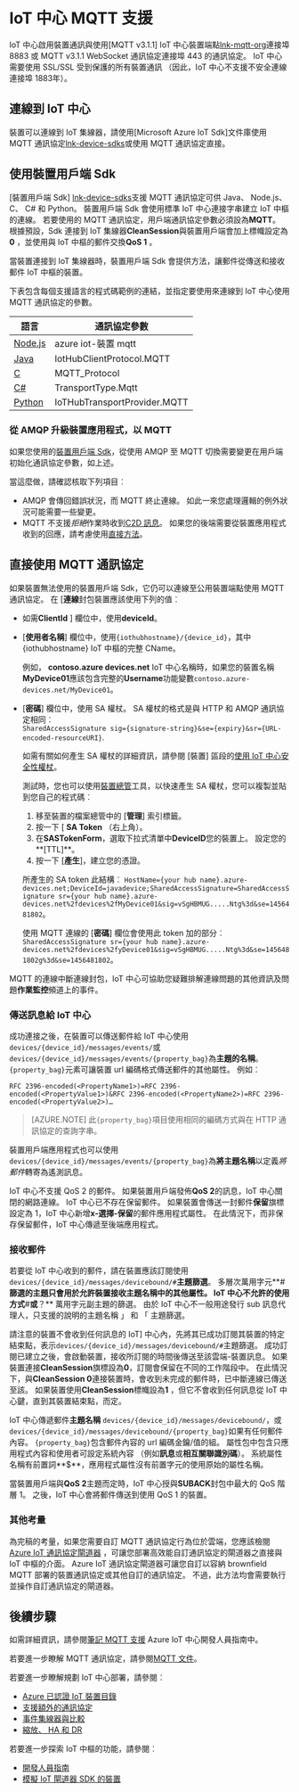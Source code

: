 <properties
 pageTitle="IoT 中心 MQTT 支援 |Microsoft Azure"
 description="描述 MQTT 支援 IoT 中心層級"
 services="iot-hub"
 documentationCenter=".net"
 authors="kdotchkoff"
 manager="timlt"
 editor=""/>

<tags
 ms.service="iot-hub"
 ms.devlang="multiple"
 ms.topic="article"
 ms.tgt_pltfrm="na"
 ms.workload="na"
 ms.date="10/24/2016"
 ms.author="kdotchko"/>

# <a name="iot-hub-mqtt-support"></a>IoT 中心 MQTT 支援

IoT 中心啟用裝置通訊與使用[MQTT v3.1.1] IoT 中心裝置端點[lnk-mqtt-org]連接埠 8883 或 MQTT v3.1.1 WebSocket 通訊協定連接埠 443 的通訊協定。 IoT 中心需要使用 SSL/SSL 受到保護的所有裝置通訊 （因此，IoT 中心不支援不安全連線連接埠 1883年）。

## <a name="connecting-to-iot-hub"></a>連線到 IoT 中心

裝置可以連線到 IoT 集線器，請使用[Microsoft Azure IoT Sdk]文件庫使用 MQTT 通訊協定[lnk-device-sdks]或使用 MQTT 通訊協定直接。

## <a name="using-the-device-client-sdks"></a>使用裝置用戶端 Sdk

[裝置用戶端 Sdk] [lnk-device-sdks]支援 MQTT 通訊協定可供 Java、 Node.js、 C、 C# 和 Python。 裝置用戶端 Sdk 會使用標準 IoT 中心連接字串建立 IoT 中樞的連線。 若要使用的 MQTT 通訊協定，用戶端通訊協定參數必須設為**MQTT**。 根據預設，Sdk 連接到 IoT 集線器**CleanSession**與裝置用戶端會加上標幟設定為**0** ，並使用與 IoT 中樞的郵件交換**QoS 1** 。

當裝置連接到 IoT 集線器時，裝置用戶端 Sdk 會提供方法，讓郵件從傳送和接收郵件 IoT 中樞的裝置。

下表包含每個支援語言的程式碼範例的連結，並指定要使用來連線到 IoT 中心使用 MQTT 通訊協定的參數。

| 語言                   | 通訊協定參數        |
| -------------------------- | ------------------------- |
| [Node.js][lnk-sample-node] | azure iot-裝置 mqtt     |
| [Java][lnk-sample-java]    | IotHubClientProtocol.MQTT |
| [C][lnk-sample-c]          | MQTT_Protocol             |
| [C#][lnk-sample-csharp]    | TransportType.Mqtt        |
| [Python][lnk-sample-python] | IoTHubTransportProvider.MQTT |

### <a name="migrating-a-device-app-from-amqp-to-mqtt"></a>從 AMQP 升級裝置應用程式，以 MQTT
如果您使用的[裝置用戶端 Sdk][lnk-device-sdks]，從使用 AMQP 至 MQTT 切換需要變更在用戶端初始化通訊協定參數，如上述。

當這麼做，請確認核取下列項目︰

* AMQP 會傳回錯誤狀況，而 MQTT 終止連線。 如此一來您處理邏輯的例外狀況可能需要一些變更。
* MQTT 不支援*拒絕*作業時收到[C2D 訊息][lnk-messaging]。 如果您的後端需要從裝置應用程式收到的回應，請考慮使用[直接方法][lnk-methods]。

## <a name="using-the-mqtt-protocol-directly"></a>直接使用 MQTT 通訊協定

如果裝置無法使用的裝置用戶端 Sdk，它仍可以連線至公用裝置端點使用 MQTT 通訊協定。 在 [**連線**封包裝置應該使用下列的值︰

- 如需**ClientId** ] 欄位中，使用**deviceId**。 
- [**使用者名稱**] 欄位中，使用`{iothubhostname}/{device_id}`，其中 {iothubhostname} IoT 中樞的完整 CName。

    例如， **contoso.azure devices.net** IoT 中心名稱時，如果您的裝置名稱**MyDevice01**應該包含完整的**Username**功能變數`contoso.azure-devices.net/MyDevice01`。

- [**密碼**] 欄位中，使用 SA 權杖。 SA 權杖的格式是與 HTTP 和 AMQP 通訊協定相同︰<br/>`SharedAccessSignature sig={signature-string}&se={expiry}&sr={URL-encoded-resourceURI}`.

    如需有關如何產生 SA 權杖的詳細資訊，請參閱 [裝置] 區段的[使用 IoT 中心安全性權杖][lnk-sas-tokens]。
    
    測試時，您也可以使用[裝置總管][lnk-device-explorer]工具，以快速產生 SA 權杖，您可以複製並貼到您自己的程式碼︰
    
    1. 移至裝置的檔案總管中的 [**管理**] 索引標籤。
    2. 按一下 [ **SA Token** （右上角）。
    3. 在**SASTokenForm**，選取下拉式清單中**DeviceID**您的裝置上。 設定您的**[TTL]**。
    4. 按一下 [**產生**]，建立您的憑證。
    
    所產生的 SA token 此結構︰   `HostName={your hub name}.azure-devices.net;DeviceId=javadevice;SharedAccessSignature=SharedAccessSignature sr={your hub name}.azure-devices.net%2fdevices%2fMyDevice01&sig=vSgHBMUG.....Ntg%3d&se=1456481802`。

    使用 MQTT 連線的 [**密碼**] 欄位會使用此 token 加的部分︰   `SharedAccessSignature sr={your hub name}.azure-devices.net%2fdevices%2fyDevice01&sig=vSgHBMUG.....Ntg%3d&se=1456481802g%3d&se=1456481802`。

MQTT 的連線中斷連線封包，IoT 中心可協助您疑難排解連線問題的其他資訊及問題**作業監控**頻道上的事件。

### <a name="sending-messages-to-iot-hub"></a>傳送訊息給 IoT 中心

成功連接之後，在裝置可以傳送郵件給 IoT 中心使用`devices/{device_id}/messages/events/`或`devices/{device_id}/messages/events/{property_bag}`為**主題的名稱**。 `{property_bag}`元素可讓裝置 url 編碼格式傳送郵件的其他屬性。 例如︰

```
RFC 2396-encoded(<PropertyName1>)=RFC 2396-encoded(<PropertyValue1>)&RFC 2396-encoded(<PropertyName2>)=RFC 2396-encoded(<PropertyValue2>)…
```

> [AZURE.NOTE] 此`{property_bag}`項目使用相同的編碼方式與在 HTTP 通訊協定的查詢字串。

裝置用戶端應用程式也可以使用`devices/{device_id}/messages/events/{property_bag}`為**將主題名稱**以定義*將郵件*轉寄為遙測訊息。

IoT 中心不支援 QoS 2 的郵件。 如果裝置用戶端發佈**QoS 2**的訊息，IoT 中心關閉的網路連線。
IoT 中心已不存在保留郵件。 如果裝置會傳送一封郵件**保留**旗標設定為 1，IoT 中心新增**x-選擇-保留**的郵件應用程式屬性。 在此情況下，而非保存保留郵件，IoT 中心傳遞至後端應用程式。

### <a name="receiving-messages"></a>接收郵件

若要從 IoT 中心收到的郵件，請在裝置應該訂閱使用`devices/{device_id}/messages/devicebound/#`**主題篩選**。 多層次萬用字元**#**篩選的主題只會用於允許裝置接收主題名稱中的其他屬性。 IoT 中心不允許的使用方式**#**或**？** 萬用字元副主題的篩選。 由於 IoT 中心不一般用途發行 sub 訊息代理人，只支援的說明的主題名稱 」 和 「 主題篩選。

請注意的裝置不會收到任何訊息的 IoT] 中心內，先將其已成功訂閱其裝置的特定結束點，表示`devices/{device_id}/messages/devicebound/#`主題篩選。 成功訂閱已建立之後，會啟動裝置，接收所訂閱的時間後傳送至該雲端-裝置訊息。 如果裝置連接**CleanSession**旗標設為**0**，訂閱會保留在不同的工作階段中。 在此情況下，與**CleanSession 0**連接裝置時，會收到未完成的郵件時，已中斷連線已傳送至該。 如果裝置使用**CleanSession**標幟設為**1** ，但它不會收到任何訊息從 IoT 中心鍵，直到其裝置結束點，而定。

IoT 中心傳遞郵件**主題名稱** `devices/{device_id}/messages/devicebound/`，或`devices/{device_id}/messages/devicebound/{property_bag}`如果有任何郵件內容。 `{property_bag}`包含郵件內容的 url 編碼金鑰/值的組。 屬性包中包含只應用程式內容和使用者可設定系統內容 （例如**訊息**或**相互關聯識別碼**）。 系統屬性名稱有前置詞**$**，應用程式屬性沒有前置字元的使用原始的屬性名稱。

當裝置用戶端與**QoS 2**主題而定時，IoT 中心授與**SUBACK**封包中最大的 QoS 階層 1。 之後，IoT 中心會將郵件傳送到使用 QoS 1 的裝置。

### <a name="additional-considerations"></a>其他考量

為完稿的考量，如果您需要自訂 MQTT 通訊協定行為位於雲端，您應該檢閱[Azure IoT 通訊協定閘道器][ lnk-azure-protocol-gateway] ，可讓您部署高效能自訂通訊協定的閘道器之直接與 IoT 中樞的介面。 Azure IoT 通訊協定閘道器可讓您自訂以容納 brownfield MQTT 部署的裝置通訊協定或其他自訂的通訊協定。 不過，此方法均會需要執行並操作自訂通訊協定的閘道器。

## <a name="next-steps"></a>後續步驟

如需詳細資訊，請參閱[筆記 MQTT 支援][ lnk-mqtt-devguide] Azure IoT 中心開發人員指南中。

若要進一步瞭解 MQTT 通訊協定，請參閱[MQTT 文件][lnk-mqtt-docs]。

若要進一步瞭解規劃 IoT 中心部署，請參閱︰

- [Azure 已認證 IoT 裝置目錄][lnk-devices]
- [支援額外的通訊協定][lnk-protocols]
- [事件集線器與比較][lnk-compare]
- [縮放、 HA 和 DR][lnk-scaling]

若要進一步探索 IoT 中樞的功能，請參閱︰

- [開發人員指南][lnk-devguide]
- [模擬 IoT 閘道器 SDK 的裝置][lnk-gateway]

[lnk-device-sdks]: https://github.com/Azure/azure-iot-sdks/blob/master/readme.md
[lnk-mqtt-org]: http://mqtt.org/
[lnk-mqtt-docs]: http://mqtt.org/documentation
[lnk-sample-node]: https://github.com/Azure/azure-iot-sdks/blob/develop/node/device/samples/simple_sample_device.js
[lnk-sample-java]: https://github.com/Azure/azure-iot-sdks/blob/develop/java/device/samples/send-receive-sample/src/main/java/samples/com/microsoft/azure/iothub/SendReceive.java
[lnk-sample-c]: https://github.com/Azure/azure-iot-sdks/tree/master/c/iothub_client/samples/iothub_client_sample_mqtt
[lnk-sample-csharp]: https://github.com/Azure/azure-iot-sdks/tree/master/csharp/device/samples
[lnk-sample-python]: https://github.com/Azure/azure-iot-sdks/tree/master/python/device/samples
[lnk-device-explorer]: https://github.com/Azure/azure-iot-sdks/blob/master/tools/DeviceExplorer/readme.md
[lnk-sas-tokens]: iot-hub-devguide-security.md#using-sas-tokens-as-a-device
[lnk-mqtt-devguide]: iot-hub-devguide-messaging.md#notes-on-mqtt-support
[lnk-azure-protocol-gateway]: iot-hub-protocol-gateway.md

[lnk-devices]: https://catalog.azureiotsuite.com/
[lnk-protocols]: iot-hub-protocol-gateway.md
[lnk-compare]: iot-hub-compare-event-hubs.md
[lnk-scaling]: iot-hub-scaling.md
[lnk-devguide]: iot-hub-devguide.md
[lnk-gateway]: iot-hub-linux-gateway-sdk-simulated-device.md

[lnk-methods]: iot-hub-devguide-direct-methods.md
[lnk-messaging]: iot-hub-devguide-messaging.md
